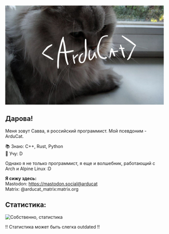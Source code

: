 ![<Arducat>](arducat.png)

## Дарова!

Меня зовут Савва, я российский программист. Мой псевдоним - ArduCat.  

📚 Знаю: C++, Rust, Python  
📖 Учу: D  

Однако я не только программист, я еще и волшебник, работающий с Arch и Alpine Linux :D  

**Я сижу здесь:**  
Mastodon: https://mastodon.social@arducat  
Matrix: @arducat_matrix:matrix.org  
 
## Статистика:

<img src="https://github-readme-stats.vercel.app/api/top-langs/?username=arducat&theme=radical&layout=compact" alt="Собственно, статистика" />

!! Статистика может быть слегка outdated !!
